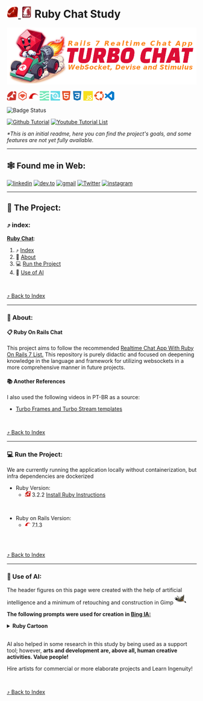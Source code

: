 <a id="ruby-chat"></a>
# [<img src="./docs/assets/images/icons/ruby-high-res.svg" width="30px" height="30px" alt="ruby logo" title="Ruby"> <img src="./docs/assets/images/icons/rails-high-rails.svg" width="30px" height="30px" alt="ruby on rails logo" title="Ruby on Rails">](#ruby-chat) Ruby Chat Study

<!-- 
    Logo image generated by Bing IA: https://www.bing.com/images/create/
    Prompt: A giant anthropomorphic red ruby symbolizing the Ruby programming language feeling G-force, inside a kart with a fire-spitting turbine behind him, moving at a good speed. Flat colors, white background, cartoon comic book style. Keep the kart and the ruby within the frame of the image, without any cuts.
-->
[<img src="./docs/assets/images/layout/header_title.png" alt="Image of a giant anthropomorphic red ruby symbolizing the Ruby programming language feeling G-force, inside a kart with a fire-spitting turbine behind him, moving at a good speed. Flat colors, white background, cartoon comic book style. Keep the kart and the ruby within the frame of the image, without any cuts." />](#ruby-chat)

<!-- 
    icons by:
    https://devicon.dev/
    https://simpleicons.org/
-->
[<img src="./docs/assets/images/icons/ruby.svg" width="25px" height="25px" alt="ruby logo" title="Ruby">](https://www.ruby-lang.org/en/) [<img src="./docs/assets/images/icons/rubygems.svg" width="25px" height="25px" alt="rubygems logo" title="Ruby Gems">](https://rubygems.org/) [<img src="./docs/assets/images/icons/rubyonrails.svg" width="25px" height="25px" alt="rubyonrails logo" title="Ruby On Rails">](https://rubyonrails.org/) [<img src="./docs/assets/images/icons/stimulus.svg" width="25px" height="25px" alt="stimulus logo" title="Stimulus">](https://stimulus.hotwired.dev/) [<img src="./docs/assets/images/icons/turbo.svg" width="25px" height="25px" alt="turbo logo" title="Turbo">](https://turbo.hotwired.dev/) [<img src="./docs/assets/images/icons/html5.svg" width="25px" height="25px" alt="html 5 logo" title="HTML 5">](https://dev.w3.org/html5/spec-LC/) [<img src="./docs/assets/images/icons/css3.svg" width="25px" height="25px" alt="css 3 logo" title="CSS 3">](https://www.w3.org/Style/CSS/Overview.en.html) [<img src="./docs/assets/images/icons/javascript.svg" width="25px" height="25px" alt="javascript logo" title="JavaScript">](https://developer.mozilla.org/en-US/docs/Web/JavaScript) [<img src="./docs/assets/images/icons/ubuntu.svg" width="25px" height="25px Logo" title="Ubunto" alt="Ubunto" />](https://ubuntu.com/) [<img src="./docs/assets/images/icons/visualstudiocode.svg" width="25px" height="25px" alt="VsCode Logo" title="VsCode">](https://code.visualstudio.com/) 

<!--

[<img src="./docs/assets/images/icons/sqlite.svg" width="25px" height="25px" alt="SQlite" title="SQlite">](https://www.sqlite.org/index.html) 

[<img src="./docs/assets/images/icons/nodedotjs.svg" width="25px" height="25px" alt="nodedotjs logo" title="NodeJS">](https://nodejs.org/en) [<img src="./docs/assets/images/icons/webpack.svg" width="25px" height="25px" alt="webpack logo" title="WebPack">](https://webpack.js.org/)

[<img src="./docs/assets/images/icons/cucumber.svg" width="25px" height="25px" alt="cucumber logo" title="Cucumber">](https://cucumber.io/)

[<img src="./docs/assets/images/icons/bootstrap.svg" width="25px" height="25px" alt="bootstrap logo" title="Bootstrap">](https://getbootstrap.com/)

[<img src="./docs/assets/images/icons/rubymine.svg" width="25px" height="25px" alt="rubymine ide logo" title="RubyMine IDE">](https://www.jetbrains.com/ruby/download/#section=linux) [<img src="./docs/assets/images/icons/docker.svg" width="25px" height="25px" alt="docker logo" title="Docker">](https://www.docker.com/) [<img src="./docs/assets/images/icons/githubactions.svg" width="25px" height="25px" alt="githubactions logo" title="Github Actions">](https://docs.github.com/pt/actions)
-->

![Badge Status](https://img.shields.io/badge/STATUS-IN_DEVELOPMENT-green) <!--![Badge GitHubActions]()-->


[![Github Tutorial](https://img.shields.io/badge/GITHUB-ORIGINAL_TUTORIAL_REPO-181717?logo=github&logoColor=white)](https://github.com/Deanout/turbo_chatroom) [![Youtube Tutorial List](https://img.shields.io/badge/YOUTUBE-TUTORIAL_VIDEOS-FF0000?logo=youtube&logoColor=white)](https://www.youtube.com/playlist?list=PL3mtAHT_eRex1sJI2uoTBgFT3qAXFbEcy)

_*This is an initial readme, here you can find the project's goals, and some features are not yet fully available._

---

## 🕸️ Found me in Web:

[![linkedin](https://img.shields.io/badge/Linkedin-0A66C2?style=for-the-badge&logo=linkedin&logoColor=white)](https://www.linkedin.com/in/jos%C3%A9-r-99896a39/) [![dev.to](https://img.shields.io/badge/dev.to-0A0A0A?style=for-the-badge&logo=devdotto&logoColor=white)](https://dev.to/learningenuity) [![gmail](https://img.shields.io/badge/Gmail-D14836?style=for-the-badge&logo=gmail&logoColor=white)](mailto:learningenuity@gmail.com) [![Twitter](https://img.shields.io/badge/Twitter-1DA1F2?style=for-the-badge&logo=twitter&logoColor=white)](https://twitter.com/learningenuity) [![instagram](https://img.shields.io/badge/Instagram-E4405F?style=for-the-badge&logo=instagram&logoColor=white)](https://www.instagram.com/learningenuity) 

---

## 📁 The Project:

<a id="index"></a>
### ⤴️ index:

__[Ruby Chat](#ruby-chat)__:<br/>
  1. ⤴️ [Index](#index)
  2. 📗 [About](#about)
  3. 💻 [Run the Project](#run)
  4. 🤖 [Use of AI](#ia)

<!--
  4. ✅ [Tests](#tests)
  5. 🪲 [Debug](#debug)
  6. 📊 [Diagrams](#diagrams)
  7. 🕵️ [Observability](#observability) 
-->
 
<br/>

[⤴️ Back to Index](#index)

---

<a id="about"></a>
### 📗 About:

#### 📋 Ruby On Rails Chat

This project aims to follow the recommended [Realtime Chat App With Ruby On Rails 7 List.](https://www.youtube.com/playlist?list=PL3mtAHT_eRex1sJI2uoTBgFT3qAXFbEcy) This repository is purely didactic and focused on deepening knowledge in the language and framework for utilizing websockets in a more comprehensive manner in future projects.

#### 📚 Another References

I also used the following videos in PT-BR as a source:
- [Turbo Frames and Turbo Stream templates](https://www.hotrails.dev/turbo-rails/turbo-frames-and-turbo-streams)

<br/>

[⤴️ Back to Index](#index)

---

<a id="run"></a>
### 💻 Run the Project:

We are currently running the application locally without containerization, but infra dependencies are dockerized

* Ruby Version:
    * <img src="./docs/assets/images/icons/ruby.svg" width="15px" height="15px" alt="ruby logo" title="Ruby"> 3.2.2 [Install Ruby Instructions](https://www.ruby-lang.org/en/documentation/installation/#apt)
<br/>

* Ruby on Rails Version:
    * <img src="./docs/assets/images/icons/rubyonrails.svg" width="15px" height="15px" alt="rubyonrails logo" title="Ruby On Rails"> 7.1.3
<br/>

 <!-- * <img src="./docs/assets/images/icons/nodedotjs.svg" width="15px" height="15px" alt="node logo" title="NodeJs"> [Install NodeJs Instructions](https://nodejs.org/en)
  * <img src="./docs/assets/images/icons/docker.svg" width="15px" height="15px" alt="docker logo" title="Docker"> [Install Docker Instructions](https://docs.docker.com/engine/install/)

<br/>


<img src="./docs/assets/images/icons/docker.svg" width="15px" height="15px" alt="docker logo" title="Docker"> Run `docker compose` comands to create `up & running` infra dependencies:

```
$ docker compose build
$ docker compose up
```
-->
<br/>

[⤴️ Back to Index](#index)

---

<a id="ia"></a>
### 🤖 Use of AI:

The header figures on this page were created with the help of artificial intelligence and a minimum of retouching and construction in Gimp [<img src="./docs/assets/images/icons/gimp.svg" width="30" height="30 " title="Gimp" alt="Gimp Logo" />](https://www.gimp.org/)

__The following prompts were used for creation in [Bing IA:](https://www.bing.com/images/create/)__


<details>
  <summary><b>Ruby Cartoon</b></summary>
"A giant anthropomorphic red ruby symbolizing the Ruby programming language feeling G-force, inside a kart with a fire-spitting turbine behind him, moving at a good speed. Flat colors, white background, cartoon comic book style. Keep the kart and the ruby within the frame of the image, without any cuts."<b>(sic)</b>
</details>


<br/>

AI also helped in some research in this study by being used as a support tool; however, __arts and development are, above all, human creative activities. Value people!__

Hire artists for commercial or more elaborate projects and Learn Ingenuity!

<br/>

[⤴️ Back to Index](#index)

<!--

<a id="tests"></a>
### ✅ Tests:

TODO: How to `Run the Test Suite`

<br/>

[⤴️ Back to Index](#index)

---

<a id="debug"></a>
### 🪲 Debug:

TODO: How to `Debug Application`

<br/>

[⤴️ Back to Index](#index)

---

<a id="diagrams"></a>
## 📊 System Diagrams:

<br/>

__[Entity Relationship Diagram PDF Link](./erd.pdf)__


[⤴️ Back to Index](#index)

---

<a id="observability"></a>
### 🕵️ Observability:

TODO: How to `Observes Application`

<br/>

[⤴️ Back to Index](#index)

---

<a id="deployment"></a>
### 🚀 Deployment Instructions:

TODO: How to `Deployment Application`

<br/>

[⤴️ Back to Index](#index)

---

-->

<!-- 
# README

This README would normally document whatever steps are necessary to get the
application up and running.

Things you may want to cover:

* Ruby version

* System dependencies

* Configuration

* Database creation

* Database initialization

* How to run the test suite

* Services (job queues, cache servers, search engines, etc.)

* Deployment instructions

* ...
-->
